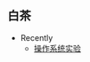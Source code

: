 ## 白茶

- Recently
  - [操作系统实验](https://space.bilibili.com/202224425/channel/collectiondetail?sid=192498)
